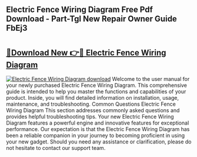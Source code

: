 ## Electric Fence Wiring Diagram Free Pdf Download - Part-Tgl New Repair Owner Guide FbEj3

# <h2><a href="http://dfmzm1.blite.top/?on=Electric+Fence+Wiring+Diagram">🔗Download New 👉🔴 Electric Fence Wiring Diagram</a></h2>

[![Electric Fence Wiring Diagram download](https://i.imgur.com/lujVjoI.png)](http://dfmzm1.blite.top/?on=Electric+Fence+Wiring+Diagram)
Welcome to the user manual for your newly purchased Electric Fence Wiring Diagram. This comprehensive guide is intended to help you master the functions and capabilities of your product. Inside, you will find detailed information on installation, usage, maintenance, and troubleshooting. Common Questions Electric Fence Wiring Diagram This section addresses commonly asked questions and provides helpful troubleshooting tips. Your new Electric Fence Wiring Diagram features a powerful engine and innovative features for exceptional performance. Our expectation is that the Electric Fence Wiring Diagram has been a reliable companion in your journey to becoming proficient in using your new gadget. Should you need any assistance or clarification, please do not hesitate to contact our support team.
